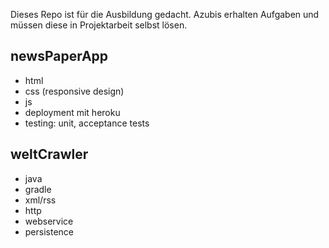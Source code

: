 

Dieses Repo ist für die Ausbildung gedacht. Azubis erhalten Aufgaben und müssen diese in Projektarbeit selbst lösen.

newsPaperApp
------------
- html
- css (responsive design)
- js
- deployment mit heroku
- testing: unit, acceptance tests

weltCrawler
------------
- java
- gradle
- xml/rss
- http
- webservice
- persistence